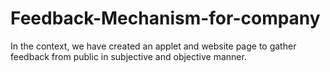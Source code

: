 # Feedback-Mechanism-for-company
In the context, we have created an applet and website page  to gather feedback from public in subjective and objective manner.
